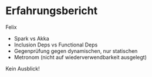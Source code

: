 # Erfahrungsbericht

Felix

* Spark vs Akka
* Inclusion Deps vs Functional Deps
* Gegenprüfung gegen dynamischen, nur statischen
* Metronom (nicht auf wiederverwendbarkeit ausgelegt)

Kein Ausblick!

